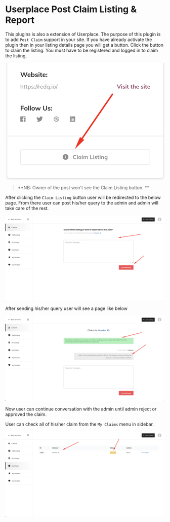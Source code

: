 # Userplace Post Claim Listing & Report

This plugins is also a extension of Userplace. The purpose of this plugin is to add `Post Claim` support in your site. If you have already activate the plugin then in your listing details page you will get a button. Click the button to claim the listing. You must have to be registered and logged in to claim the listing.

![](/assets/claim-button.png)



> **NB: Owner of the post won't see the Claim Listing button. **



After clicking the `Claim Listing` button user will be redirected to the below page. From there user can post his/her query to the admin and admin will take care of the rest.

![](/assets/send-claim-message.png)

After sending his/her query user will see a page like below

![](/assets/claim-conversation.png)

Now user can continue conversation with the admin until admin reject or approved the claim.

User can check all of his/her claim from the `My Claims` menu in sidebar.

![](/assets/claim-list.png)

